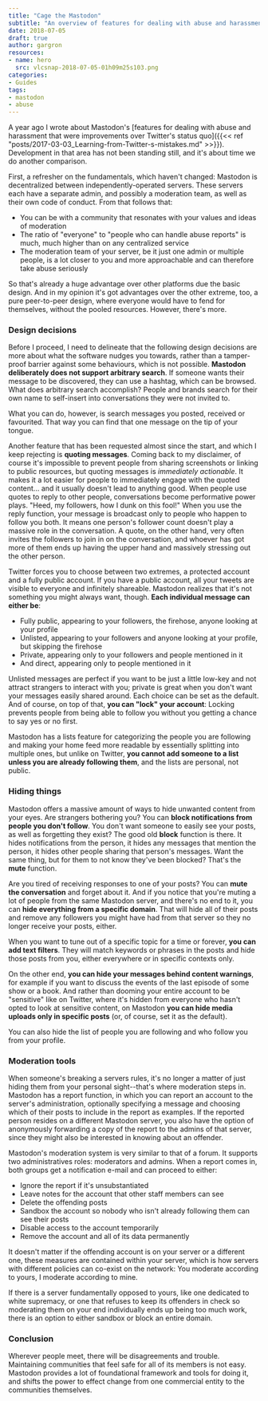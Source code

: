 ```yaml
---
title: "Cage the Mastodon"
subtitle: "An overview of features for dealing with abuse and harassment"
date: 2018-07-05
draft: true
author: gargron
resources:
- name: hero
  src: vlcsnap-2018-07-05-01h09m25s103.png
categories:
- Guides
tags:
- mastodon
- abuse
---
```


A year ago I wrote about Mastodon's [features for dealing with abuse and harassment that were improvements over Twitter's status quo]({{<< ref "posts/2017-03-03_Learning-from-Twitter-s-mistakes.md" >>}}). Development in that area has not been standing still, and it's about time we do another comparison.

First, a refresher on the fundamentals, which haven't changed: Mastodon is decentralized between independently-operated servers. These servers each have a separate admin, and possibly a moderation team, as well as their own code of conduct. From that follows that:

* You can be with a community that resonates with your values and ideas of moderation
* The ratio of "everyone" to "people who can handle abuse reports" is much, much higher than on any centralized service
* The moderation team of your server, be it just one admin or multiple people, is a lot closer to you and more approachable and can therefore take abuse seriously

So that's already a huge advantage over other platforms due the basic design. And in my opinion it's got advantages over the other extreme, too, a pure peer-to-peer design, where everyone would have to fend for themselves, without the pooled resources. However, there's more.

### Design decisions

Before I proceed, I need to delineate that the following design decisions are more about what the software nudges you towards, rather than a tamper-proof barrier against some behaviours, which is not possible. **Mastodon deliberately does not support arbitrary search**. If someone wants their message to be discovered, they can use a hashtag, which can be browsed. What does arbitrary search accomplish? People and brands search for their own name to self-insert into conversations they were not invited to.

What you can do, however, is search messages you posted, received or favourited. That way you can find that one message on the tip of your tongue.

Another feature that has been requested almost since the start, and which I keep rejecting is **quoting messages**. Coming back to my disclaimer, of course it's impossible to prevent people from sharing screenshots or linking to public resources, but quoting messages is *immediately actionable*. It makes it a lot easier for people to immediately engage with the quoted content... and it usually doesn't lead to anything good. When people use quotes to reply to other people, conversations become performative power plays. "Heed, my followers, how I dunk on this fool!" When you use the reply function, your message is broadcast only to people who happen to follow you both. It means one person's follower count doesn't play a massive role in the conversation. A quote, on the other hand, very often invites the followers to join in on the conversation, and whoever has got more of them ends up having the upper hand and massively stressing out the other person.

Twitter forces you to choose between two extremes, a protected account and a fully public account. If you have a public account, all your tweets are visible to everyone and infinitely shareable. Mastodon realizes that it's not something you might always want, though. **Each individual message can either be**:

- Fully public, appearing to your followers, the firehose, anyone looking at your profile
- Unlisted, appearing to your followers and anyone looking at your profile, but skipping the firehose
- Private, appearing only to your followers and people mentioned in it
- And direct, appearing only to people mentioned in it

Unlisted messages are perfect if you want to be just a little low-key and not attract strangers to interact with you; private is great when you don't want your messages easily shared around. Each choice can be set as the default. And of course, on top of that, **you can "lock" your account**: Locking prevents people from being able to follow you without you getting a chance to say yes or no first.

Mastodon has a lists feature for categorizing the people you are following and making your home feed more readable by essentially splitting into multiple ones, but unlike on Twitter, **you cannot add someone to a list unless you are already following them**, and the lists are personal, not public.

### Hiding things

Mastodon offers a massive amount of ways to hide unwanted content from your eyes. Are strangers bothering you? You can **block notifications from people you don't follow**. You don't want someone to easily see your posts, as well as forgetting they exist? The good old **block** function is there. It hides notifications from the person, it hides any messages that mention the person, it hides other people sharing that person's messages. Want the same thing, but for them to not know they've been blocked? That's the **mute** function.

Are you tired of receiving responses to one of your posts? You can **mute the conversation** and forget about it. And if you notice that you're muting a lot of people from the same Mastodon server, and there's no end to it, you can **hide everything from a specific domain**. That will hide all of their posts and remove any followers you might have had from that server so they no longer receive your posts, either.

When you want to tune out of a specific topic for a time or forever, **you can add text filters**. They will match keywords or phrases in the posts and hide those posts from you, either everywhere or in specific contexts only.

On the other end, **you can hide your messages behind content warnings**, for example if you want to discuss the events of the last episode of some show or a book. And rather than dooming your entire account to be "sensitive" like on Twitter, where it's hidden from everyone who hasn't opted to look at sensitive content, on Mastodon **you can hide media uploads only in specific posts** (or, of course, set it as the default).

You can also hide the list of people you are following and who follow you from your profile.

### Moderation tools

When someone's breaking a servers rules, it's no longer a matter of just hiding them from your personal sight--that's where moderation steps in. Mastodon has a report function, in which you can report an account to the server's administration, optionally specifying a message and choosing which of their posts to include in the report as examples. If the reported person resides on a different Mastodon server, you also have the option of anonymously forwarding a copy of the report to the admins of that server, since they might also be interested in knowing about an offender.

Mastodon's moderation system is very similar to that of a forum. It supports two administratives roles: moderators and admins. When a report comes in, both groups get a notification e-mail and can proceed to either:

- Ignore the report if it's unsubstantiated
- Leave notes for the account that other staff members can see
- Delete the offending posts
- Sandbox the account so nobody who isn't already following them can see their posts
- Disable access to the account temporarily
- Remove the account and all of its data permanently

It doesn't matter if the offending account is on your server or a different one, these measures are contained within your server, which is how servers with different policies can co-exist on the network: You moderate according to yours, I moderate according to mine.

If there is a server fundamentally opposed to yours, like one dedicated to white supremacy, or one that refuses to keep its offenders in check so moderating them on your end individually ends up being too much work, there is an option to either sandbox or block an entire domain.

### Conclusion

Wherever people meet, there will be disagreements and trouble. Maintaining communities that feel safe for all of its members is not easy. Mastodon provides a lot of foundational framework and tools for doing it, and shifts the power to effect change from one commercial entity to the communities themselves.